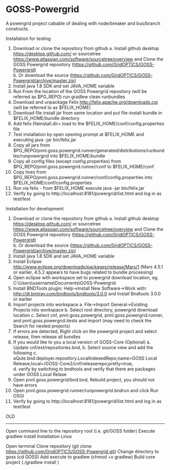 GOSS-Powergrid
==============

A powergrid project cabable of dealing with node/breaker and bus/branch constructs.

Installation for testing

1.  Download or clone the repository from github
	a.  Install github desktop https://desktop.github.com/ or sourcetree https://www.atlassian.com/software/sourcetree/overview  and Clone the GOSS Powergrid repository (https://github.com/GridOPTICS/GOSS-Powergrid)  
	b.  Or download the source  (https://github.com/GridOPTICS/GOSS-Powergrid/archive/master.zip)
2.  Install java 1.8 SDK and set JAVA_HOME variable
3.  Run From the location of the GOSS Powergrid repository (will be referred as $PG_REPO)  run     gradlew clean runbundles
4.  Download and unpackage Felix  http://felix.apache.org/downloads.cgi  (will be referred to as $FELIX_HOME)
5.  Download file install jar from same location and put file-install bundle in $FELIX_HOME/bundle directory
7.  Add felix.fileinstall.dir=.load to the $FELIX_HOME/conf/config.properties file
8.  Test installation by open opening prompt at $FELIX_HOME and executing java -jar bin/felix.jar
9.  Copy all jars from $PG_REPO/pnnl.goss.powergrid.runner/generated/distributions/runbundles/runpowergrid into $FELIX_HOME/bundle
10.  Copy all config files (except config.properties) from $PG_REPO/pnnl.goss.powergrid.runner/conf to $FELIX_HOME/conf
11.  Copy lines from $PG_REPO/pnnl.goss.powergrid.runner/conf/config.properties into $FELIX_HOME/conf/config.properties
11.  Run via felix - from $FELIX_HOME execute java -jar bin/felix.jar
12.  Verify by going to http://localhost:8181/powergrid/list.html  and log in as test/test


Installation for development 

1.  Download or clone the repository from github
    a.  Install github desktop https://desktop.github.com/ or sourcetree https://www.atlassian.com/software/sourcetree/overview  and Clone the GOSS Powergrid repository (https://github.com/GridOPTICS/GOSS-Powergrid)  
    b.  Or download the source  (https://github.com/GridOPTICS/GOSS-Powergrid/archive/master.zip)
2.  Install java 1.8 SDK and set JAVA_HOME variable
3.  Install Eclipse   http://www.eclipse.org/downloads/packages/release/Mars/1   (Mars 4.5.1 or earlier,  4.5.2 appears to have bugs related to bundle processing)
4.  Open eclipse with workspace set to powergrid download location,   eg. C:\Users\username\Documents\GOSS-Powergrid
5.  Install BNDTools plugin: Help->Install New Software->Work with: http://dl.bintray.com/bndtools/bndtools/3.0.0  and Install Bndtools 3.0.0 or earlier
6.  Import projects into workspace 
    a. File->Import    General->Existing Projects into workspace
    b. Select root directory, powergrid download location
    c. Select cnf, pnnl.goss.powergrid, pnnl.goss.powergrid.runner, and  pnnl.goss.powergrid.itests and import (may need to check the  Search for nested projects)
7.  If errors are detected, Right click on the powergrid project and select release, then release all bundles
8.  If you would like to you a local version of GOSS-Core  (Optional)
    a.  Update cnf/ext/repositories.bnd, 
    b.  Select source view and add the following
    c.  	aQute.bnd.deployer.repository.LocalIndexedRepo;name=GOSS Local Release;local=<location>/GOSS-Core2/cnf/releaserepo;pretty=true,\
    d. verify by switching to bndtools and verify that there are packages under GOSS Local Relase
9.  Open pnnl.goss.powergrid/bnd.bnd, Rebuild project, you should not have errors
10.  Open pnnl.goss.powergrid.runner/runpowergrid.bndrun and click Run OSGI
11.  Verify by going to http://localhost:8181/powergrid/list.html  and log in as test/test





OLD
_____________________________________

Open command line to the repository root (i.e. git/GOSS folder)
Execute gradlew install 
Installation Linux

Open terminal
Clone repository (git clone https://github.com/GridOPTICS/GOSS-Powergrid.git)
Change directory to goss (cd GOSS)
Add execute to gradlew (chmod +x gradlew)
Build core project (./gradlew install )
